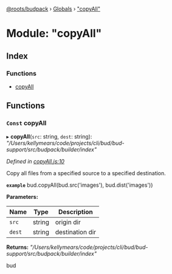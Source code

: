 [@roots/budpack](../README.md) › [Globals](../globals.md) › ["copyAll"](_copyall_.md)

# Module: "copyAll"

## Index

### Functions

* [copyAll](_copyall_.md#const-copyall)

## Functions

### `Const` copyAll

▸ **copyAll**(`src`: string, `dest`: string): *"/Users/kellymears/code/projects/cli/bud/bud-support/src/budpack/builder/index"*

*Defined in [copyAll.js:10](https://github.com/roots/bud-support/blob/91a13d1/src/budpack/builder/api/copyAll.js#L10)*

Copy all files from a specified source to a specified destination.

**`example`** bud.copyAll(bud.src('images'), bud.dist('images'))

**Parameters:**

Name | Type | Description |
------ | ------ | ------ |
`src` | string | origin dir |
`dest` | string | destination dir |

**Returns:** *"/Users/kellymears/code/projects/cli/bud/bud-support/src/budpack/builder/index"*

bud
